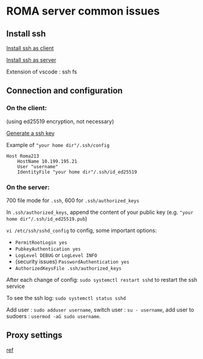 # ROMA server common issues
## Install ssh
[Install ssh as client](https://code.visualstudio.com/docs/remote/troubleshooting#_installing-a-supported-ssh-client)

[Install ssh as server](https://code.visualstudio.com/docs/remote/troubleshooting#_installing-a-supported-ssh-server)

Extension of vscode : ssh fs
## Connection and configuration

### On the client:

(using ed25519 encryption, not necessary)

[Generate a ssh key](https://docs.github.com/en/authentication/connecting-to-github-with-ssh/generating-a-new-ssh-key-and-adding-it-to-the-ssh-agent)

Example of `"your home dir"/.ssh/config`
```
Host Roma213
    HostName 10.199.195.21
    User "username"
    IdentityFile "your home dir"/.ssh/id_ed25519
```

### On the server:

700 file mode for `.ssh`, 600 for `.ssh/authorized_keys`

In `.ssh/authorized_keys`, append the content of your public key (e.g. `"your home dir"/.ssh/id_ed25519.pub`)

`vi /etc/ssh/sshd_config` to config, some important options:
- `PermitRootLogin yes`
- `PubkeyAuthentication yes`
- `LogLevel DEBUG` or `LogLevel INFO`
- (security issues) `PasswordAuthentication yes`
- `AuthorizedKeysFile .ssh/authorized_keys`

After each change of config: `sudo systemctl restart sshd` to restart the ssh service

To see the ssh log: `sudo systemctl status sshd`

Add user : `sudo adduser username`, switch user : `su - username`, add user to sudoers : `usermod -aG sudo username`.

## Proxy settings

[ref](https://3ms.huawei.com/hi/group/3942456/wiki_6984538.html)